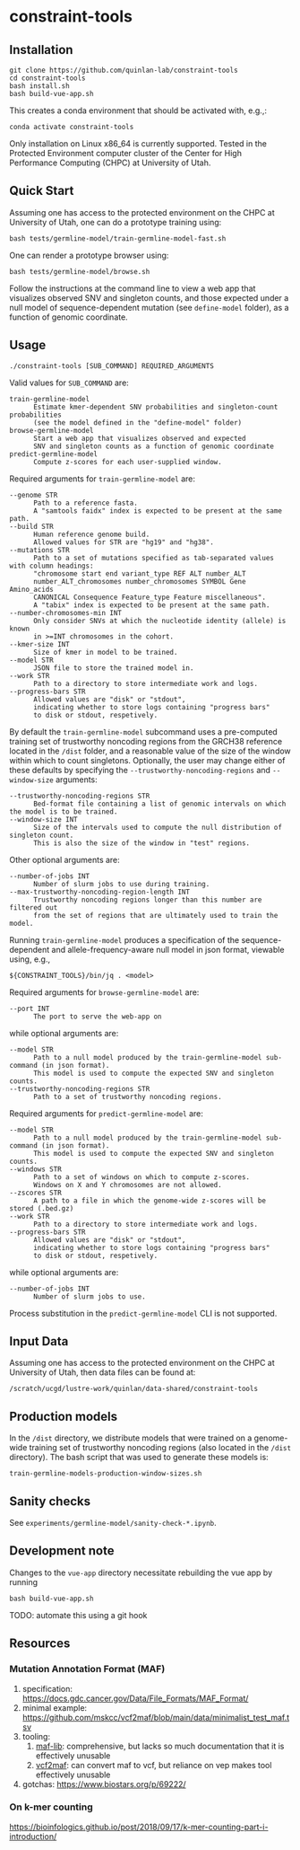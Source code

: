 # constraint-tools

## Installation

```
git clone https://github.com/quinlan-lab/constraint-tools
cd constraint-tools
bash install.sh 
bash build-vue-app.sh
```

This creates a conda environment that should be activated with, e.g.,:
```
conda activate constraint-tools
```

Only installation on Linux x86_64 is currently supported. 
Tested in the Protected Environment computer cluster of the Center for High Performance Computing (CHPC) at University of Utah. 

## Quick Start 

Assuming one has access to the protected environment on the CHPC at University of Utah,
one can do a prototype training using: 

```
bash tests/germline-model/train-germline-model-fast.sh
```

One can render a prototype browser using: 
```
bash tests/germline-model/browse.sh
```

Follow the instructions at the command line to view a web app that visualizes observed SNV and singleton counts, and those expected under a null model of sequence-dependent mutation (see `define-model` folder), as a function of genomic coordinate.  
 
## Usage

```
./constraint-tools [SUB_COMMAND] REQUIRED_ARGUMENTS
```

Valid values for `SUB_COMMAND` are: 

```
train-germline-model 
      Estimate kmer-dependent SNV probabilities and singleton-count probabilities 
      (see the model defined in the "define-model" folder)
browse-germline-model
      Start a web app that visualizes observed and expected 
      SNV and singleton counts as a function of genomic coordinate
predict-germline-model
      Compute z-scores for each user-supplied window. 
```

Required arguments for `train-germline-model` are:

```
--genome STR
      Path to a reference fasta. 
      A "samtools faidx" index is expected to be present at the same path. 
--build STR 
      Human reference genome build. 
      Allowed values for STR are "hg19" and "hg38".
--mutations STR 
      Path to a set of mutations specified as tab-separated values with column headings: 
      "chromosome start end variant_type REF ALT number_ALT 
      number_ALT_chromosomes number_chromosomes SYMBOL Gene Amino_acids 
      CANONICAL Consequence Feature_type Feature miscellaneous". 
      A "tabix" index is expected to be present at the same path.
--number-chromosomes-min INT
      Only consider SNVs at which the nucleotide identity (allele) is known 
      in >=INT chromosomes in the cohort.
--kmer-size INT
      Size of kmer in model to be trained. 
--model STR 
      JSON file to store the trained model in. 
--work STR 
      Path to a directory to store intermediate work and logs.
--progress-bars STR 
      Allowed values are "disk" or "stdout", 
      indicating whether to store logs containing "progress bars" 
      to disk or stdout, respetively.
```

By default the `train-germline-model` subcommand uses a pre-computed training set of trustworthy noncoding regions from the GRCH38 reference located in the `/dist` folder, and a reasonable value of the size of the window within which to count singletons. Optionally, the user may change either of these defaults by specifying the `--trustworthy-noncoding-regions` and `--window-size` arguments: 

```
--trustworthy-noncoding-regions STR
      Bed-format file containing a list of genomic intervals on which the model is to be trained.
--window-size INT
      Size of the intervals used to compute the null distribution of singleton count. 
      This is also the size of the window in "test" regions.
```

Other optional arguments are: 

```
--number-of-jobs INT 
      Number of slurm jobs to use during training. 
--max-trustworthy-noncoding-region-length INT 
      Trustworthy noncoding regions longer than this number are filtered out 
      from the set of regions that are ultimately used to train the model. 
```

Running `train-germline-model` produces a specification of the sequence-dependent and allele-frequency-aware null 
model in json format, viewable using, e.g., 
```
${CONSTRAINT_TOOLS}/bin/jq . <model> 
```

Required arguments for `browse-germline-model` are:

```
--port INT 
      The port to serve the web-app on
```

while optional arguments are:

```
--model STR
      Path to a null model produced by the train-germline-model sub-command (in json format). 
      This model is used to compute the expected SNV and singleton counts. 
--trustworthy-noncoding-regions STR
      Path to a set of trustworthy noncoding regions. 
```

Required arguments for `predict-germline-model` are:

```
--model STR
      Path to a null model produced by the train-germline-model sub-command (in json format). 
      This model is used to compute the expected SNV and singleton counts. 
--windows STR
      Path to a set of windows on which to compute z-scores. 
      Windows on X and Y chromosomes are not allowed. 
--zscores STR 
      A path to a file in which the genome-wide z-scores will be stored (.bed.gz)
--work STR 
      Path to a directory to store intermediate work and logs.
--progress-bars STR 
      Allowed values are "disk" or "stdout", 
      indicating whether to store logs containing "progress bars" 
      to disk or stdout, respetively.
```

while optional arguments are: 

```
--number-of-jobs INT 
      Number of slurm jobs to use. 
```

Process substitution in the `predict-germline-model` CLI is not supported. 

## Input Data

Assuming one has access to the protected environment on the CHPC at University of Utah, 
then data files can be found at: 

```
/scratch/ucgd/lustre-work/quinlan/data-shared/constraint-tools
```

## Production models

In the `/dist` directory, we distribute models 
that were trained on a genome-wide training set of trustworthy noncoding regions
(also located in the `/dist` directory).
The bash script that was used to generate these models is:

```
train-germline-models-production-window-sizes.sh
```

## Sanity checks

See `experiments/germline-model/sanity-check-*.ipynb`. 

## Development note

Changes to the `vue-app` directory necessitate rebuilding the vue app by running 

```
bash build-vue-app.sh 
```

TODO: automate this using a git hook 

## Resources 
### Mutation Annotation Format (MAF) 

1. specification: https://docs.gdc.cancer.gov/Data/File_Formats/MAF_Format/
2. minimal example: https://github.com/mskcc/vcf2maf/blob/main/data/minimalist_test_maf.tsv
3. tooling: 
    1. [maf-lib](https://github.com/NCI-GDC/maf-lib): comprehensive, but lacks so much documentation that it is effectively unusable
    2. [vcf2maf](https://github.com/mskcc/vcf2maf): can convert maf to vcf, but reliance on vep makes tool effectively unusable
4. gotchas: https://www.biostars.org/p/69222/

### On k-mer counting 
https://bioinfologics.github.io/post/2018/09/17/k-mer-counting-part-i-introduction/
